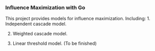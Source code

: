 ### Influence Maximization with Go

This project provides models for influence maximization. Including: 1. Independent cascade model.

2. Weighted cascade model.

3. Linear threshold model. (To be finished)